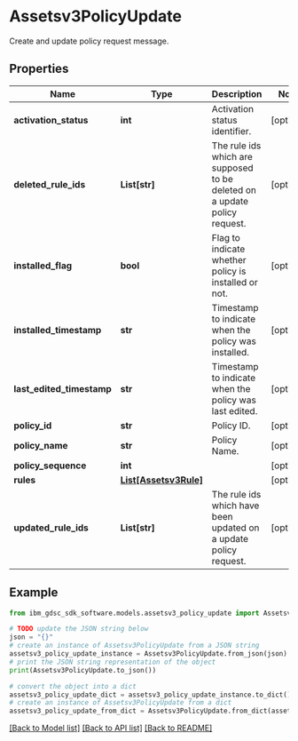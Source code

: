 # Assetsv3PolicyUpdate

Create and update policy request message.

## Properties

Name | Type | Description | Notes
------------ | ------------- | ------------- | -------------
**activation_status** | **int** | Activation status identifier. | [optional] 
**deleted_rule_ids** | **List[str]** | The rule ids which are supposed to be deleted on a update policy request. | [optional] 
**installed_flag** | **bool** | Flag to indicate whether policy is installed or not. | [optional] 
**installed_timestamp** | **str** | Timestamp to indicate when the policy was installed. | [optional] 
**last_edited_timestamp** | **str** | Timestamp to indicate when the policy was last edited. | [optional] 
**policy_id** | **str** | Policy ID. | [optional] 
**policy_name** | **str** | Policy Name. | [optional] 
**policy_sequence** | **int** |  | [optional] 
**rules** | [**List[Assetsv3Rule]**](Assetsv3Rule.md) |  | [optional] 
**updated_rule_ids** | **List[str]** | The rule ids which have been updated on a update policy request. | [optional] 

## Example

```python
from ibm_gdsc_sdk_software.models.assetsv3_policy_update import Assetsv3PolicyUpdate

# TODO update the JSON string below
json = "{}"
# create an instance of Assetsv3PolicyUpdate from a JSON string
assetsv3_policy_update_instance = Assetsv3PolicyUpdate.from_json(json)
# print the JSON string representation of the object
print(Assetsv3PolicyUpdate.to_json())

# convert the object into a dict
assetsv3_policy_update_dict = assetsv3_policy_update_instance.to_dict()
# create an instance of Assetsv3PolicyUpdate from a dict
assetsv3_policy_update_from_dict = Assetsv3PolicyUpdate.from_dict(assetsv3_policy_update_dict)
```
[[Back to Model list]](../README.md#documentation-for-models) [[Back to API list]](../README.md#documentation-for-api-endpoints) [[Back to README]](../README.md)



